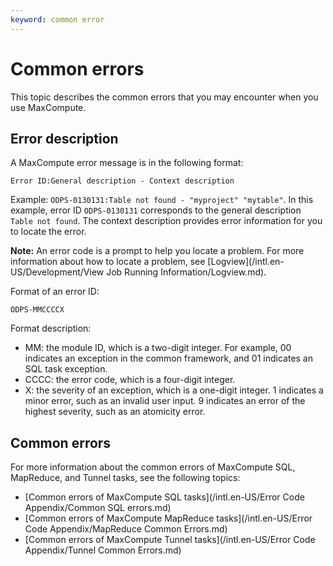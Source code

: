 ```yaml
---
keyword: common error
---
```


# Common errors

This topic describes the common errors that you may encounter when you use MaxCompute.

## Error description

A MaxCompute error message is in the following format:

```
Error ID:General description - Context description
```

Example: `ODPS-0130131:Table not found - "myproject" "mytable"`. In this example, error ID `ODPS-0130131` corresponds to the general description `Table not found`. The context description provides error information for you to locate the error.

**Note:** An error code is a prompt to help you locate a problem. For more information about how to locate a problem, see [Logview](/intl.en-US/Development/View Job Running Information/Logview.md).

Format of an error ID:

```
ODPS-MMCCCCX
```

Format description:

-   MM: the module ID, which is a two-digit integer. For example, 00 indicates an exception in the common framework, and 01 indicates an SQL task exception.
-   CCCC: the error code, which is a four-digit integer.
-   X: the severity of an exception, which is a one-digit integer. 1 indicates a minor error, such as an invalid user input. 9 indicates an error of the highest severity, such as an atomicity error.

## Common errors

For more information about the common errors of MaxCompute SQL, MapReduce, and Tunnel tasks, see the following topics:

-   [Common errors of MaxCompute SQL tasks](/intl.en-US/Error Code Appendix/Common SQL errors.md)
-   [Common errors of MaxCompute MapReduce tasks](/intl.en-US/Error Code Appendix/MapReduce Common Errors.md)
-   [Common errors of MaxCompute Tunnel tasks](/intl.en-US/Error Code Appendix/Tunnel Common Errors.md)

